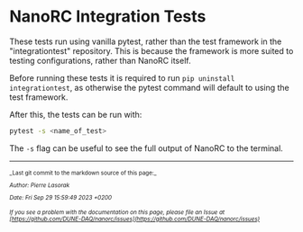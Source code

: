 # NanoRC Integration Tests

These tests run using vanilla pytest, rather than the test framework in the "integrationtest" repository. This is because the framework is more suited to testing configurations, rather than NanoRC itself.

Before running these tests it is required to run `pip uninstall integrationtest`, as otherwise the pytest command will default to using the test framework.

After this, the tests can be run with:
```bash
pytest -s <name_of_test>
```

The `-s` flag can be useful to see the full output of NanoRC to the terminal.


-----

<font size="1">
_Last git commit to the markdown source of this page:_


_Author: Pierre Lasorak_

_Date: Fri Sep 29 15:59:49 2023 +0200_

_If you see a problem with the documentation on this page, please file an Issue at [https://github.com/DUNE-DAQ/nanorc/issues](https://github.com/DUNE-DAQ/nanorc/issues)_
</font>
